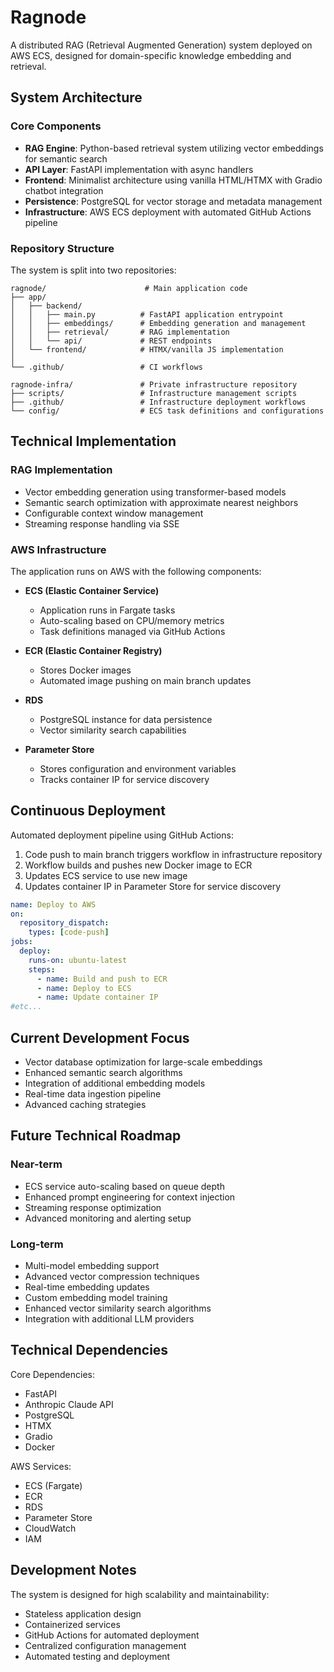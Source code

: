 # Ragnode

A distributed RAG (Retrieval Augmented Generation) system deployed on AWS ECS, designed for domain-specific knowledge embedding and retrieval.

## System Architecture

### Core Components

- **RAG Engine**: Python-based retrieval system utilizing vector embeddings for semantic search
- **API Layer**: FastAPI implementation with async handlers
- **Frontend**: Minimalist architecture using vanilla HTML/HTMX with Gradio chatbot integration
- **Persistence**: PostgreSQL for vector storage and metadata management
- **Infrastructure**: AWS ECS deployment with automated GitHub Actions pipeline

### Repository Structure

The system is split into two repositories:

```
ragnode/                      # Main application code
├── app/
│   ├── backend/
│   │   ├── main.py          # FastAPI application entrypoint
│   │   ├── embeddings/      # Embedding generation and management
│   │   ├── retrieval/       # RAG implementation
│   │   └── api/             # REST endpoints
│   └── frontend/            # HTMX/vanilla JS implementation
│
└── .github/                 # CI workflows

ragnode-infra/               # Private infrastructure repository
├── scripts/                 # Infrastructure management scripts
├── .github/                 # Infrastructure deployment workflows
└── config/                  # ECS task definitions and configurations
```

## Technical Implementation

### RAG Implementation

- Vector embedding generation using transformer-based models
- Semantic search optimization with approximate nearest neighbors
- Configurable context window management
- Streaming response handling via SSE

### AWS Infrastructure

The application runs on AWS with the following components:

- **ECS (Elastic Container Service)**
  - Application runs in Fargate tasks
  - Auto-scaling based on CPU/memory metrics
  - Task definitions managed via GitHub Actions
  
- **ECR (Elastic Container Registry)**
  - Stores Docker images
  - Automated image pushing on main branch updates
  
- **RDS**
  - PostgreSQL instance for data persistence
  - Vector similarity search capabilities
  
- **Parameter Store**
  - Stores configuration and environment variables
  - Tracks container IP for service discovery

## Continuous Deployment

Automated deployment pipeline using GitHub Actions:

1. Code push to main branch triggers workflow in infrastructure repository
2. Workflow builds and pushes new Docker image to ECR
3. Updates ECS service to use new image
4. Updates container IP in Parameter Store for service discovery

```yaml
name: Deploy to AWS
on:
  repository_dispatch:
    types: [code-push]
jobs:
  deploy:
    runs-on: ubuntu-latest
    steps:
      - name: Build and push to ECR
      - name: Deploy to ECS
      - name: Update container IP
#etc...
```

## Current Development Focus

- Vector database optimization for large-scale embeddings
- Enhanced semantic search algorithms
- Integration of additional embedding models
- Real-time data ingestion pipeline
- Advanced caching strategies

## Future Technical Roadmap

### Near-term
- ECS service auto-scaling based on queue depth
- Enhanced prompt engineering for context injection
- Streaming response optimization
- Advanced monitoring and alerting setup

### Long-term
- Multi-model embedding support
- Advanced vector compression techniques
- Real-time embedding updates
- Custom embedding model training
- Enhanced vector similarity search algorithms
- Integration with additional LLM providers

## Technical Dependencies

Core Dependencies:
- FastAPI
- Anthropic Claude API
- PostgreSQL
- HTMX
- Gradio
- Docker

AWS Services:
- ECS (Fargate)
- ECR
- RDS
- Parameter Store
- CloudWatch
- IAM

## Development Notes

The system is designed for high scalability and maintainability:
- Stateless application design
- Containerized services
- GitHub Actions for automated deployment
- Centralized configuration management
- Automated testing and deployment